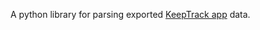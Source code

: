 A python library for parsing exported [KeepTrack app][0] data.

[0]: https://play.google.com/store/apps/details?id=com.zagalaga.keeptrack&hl=en